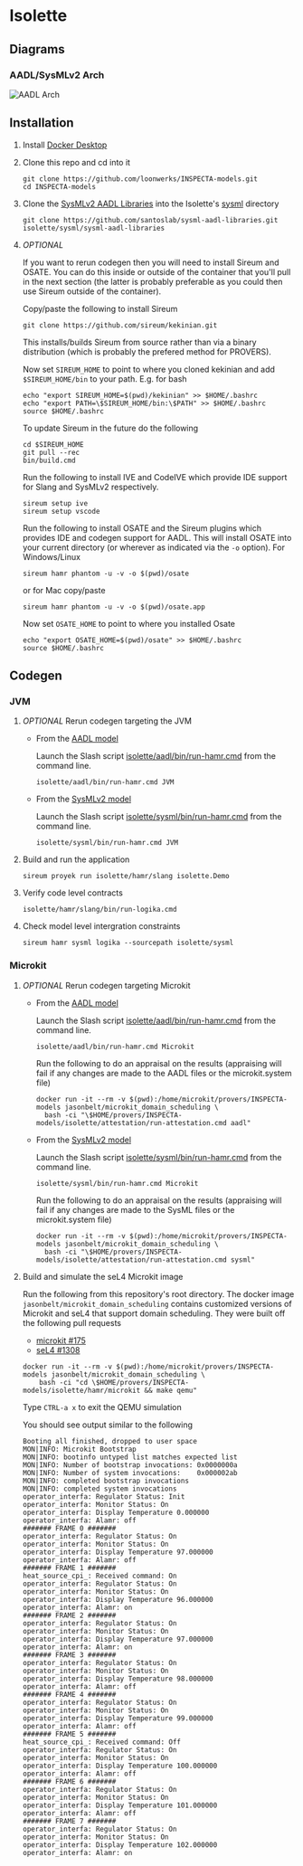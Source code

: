 # Isolette

## Diagrams
### AADL/SysMLv2 Arch
![AADL Arch](aadl/diagrams/arch.svg)


## Installation


1. Install [Docker Desktop](https://www.docker.com/products/docker-desktop/)

1. Clone this repo and cd into it

   ```
   git clone https://github.com/loonwerks/INSPECTA-models.git
   cd INSPECTA-models
   ```

1. Clone the [SysMLv2 AADL Libraries](https://github.com/santoslab/sysml-aadl-libraries.git) into the Isolette's [sysml](sysml) directory

    ```
    git clone https://github.com/santoslab/sysml-aadl-libraries.git isolette/sysml/sysml-aadl-libraries
    ```

1. *OPTIONAL*

    If you want to rerun codegen then you will need to install Sireum
    and OSATE.  You can do this inside or outside of the container that you'll pull in the next section (the latter is probably preferable as you could then use Sireum outside of the container).

    Copy/paste the following to install Sireum
    ```
    git clone https://github.com/sireum/kekinian.git
    ```

    This installs/builds Sireum from source rather than via a binary distribution (which is probably the prefered method for PROVERS).  

    Now set ``SIREUM_HOME`` to point to where you cloned kekinian and add ``$SIREUM_HOME/bin`` to your path.  E.g. for bash

    ```
    echo "export SIREUM_HOME=$(pwd)/kekinian" >> $HOME/.bashrc
    echo "export PATH=\$SIREUM_HOME/bin:\$PATH" >> $HOME/.bashrc
    source $HOME/.bashrc
    ```

    To update Sireum in the future do the following
    ```
    cd $SIREUM_HOME
    git pull --rec
    bin/build.cmd
    ```

    Run the following to install IVE and CodeIVE which provide IDE support for Slang and SysMLv2 respectively.
    ```
    sireum setup ive
    sireum setup vscode
    ```

    Run the following to install OSATE and the Sireum plugins which provides IDE and codegen support for AADL. This will install OSATE into your current directory (or wherever as indicated via the ``-o`` option).  For Windows/Linux 
    ```
    sireum hamr phantom -u -v -o $(pwd)/osate
    ```

    or for Mac copy/paste
    ```
    sireum hamr phantom -u -v -o $(pwd)/osate.app
    ```

    Now set ``OSATE_HOME`` to point to where you installed Osate

    ```
    echo "export OSATE_HOME=$(pwd)/osate" >> $HOME/.bashrc
    source $HOME/.bashrc
    ```

## Codegen

### JVM

1. *OPTIONAL* Rerun codegen targeting the JVM
      
   * From the [AADL model](aadl/aadl)

      Launch the Slash script [isolette/aadl/bin/run-hamr.cmd](aadl/bin/run-hamr.cmd) from the command line.  

      ```
      isolette/aadl/bin/run-hamr.cmd JVM
      ```
  
    * From the [SysMLv2 model](sysml)

      Launch the Slash script [isolette/sysml/bin/run-hamr.cmd](sysml/bin/run-hamr.cmd) from the command line.  

      ```
      isolette/sysml/bin/run-hamr.cmd JVM
      ```

1. Build and run the application

    ```
    sireum proyek run isolette/hamr/slang isolette.Demo
    ```

1. Verify code level contracts

    ```
    isolette/hamr/slang/bin/run-logika.cmd
    ```

1. Check model level intergration constraints

    ```
    sireum hamr sysml logika --sourcepath isolette/sysml
    ```

### Microkit

1. *OPTIONAL* Rerun codegen targeting Microkit
   
   * From the [AADL model](aadl/aadl)

      Launch the Slash script [isolette/aadl/bin/run-hamr.cmd](aadl/bin/run-hamr.cmd) from the command line.  

      ```
      isolette/aadl/bin/run-hamr.cmd Microkit
      ```

      Run the following to do an appraisal on the results (appraising will fail if any changes are made to the AADL files or the microkit.system file)

      ```
      docker run -it --rm -v $(pwd):/home/microkit/provers/INSPECTA-models jasonbelt/microkit_domain_scheduling \
        bash -ci "\$HOME/provers/INSPECTA-models/isolette/attestation/run-attestation.cmd aadl"
      ```
  
    * From the [SysMLv2 model](sysml)

      Launch the Slash script [isolette/sysml/bin/run-hamr.cmd](sysml/bin/run-hamr.cmd) from the command line.  

      ```
      isolette/sysml/bin/run-hamr.cmd Microkit
      ```

      Run the following to do an appraisal on the results (appraising will fail if any changes are made to the SysML files or the microkit.system file)

      ```
      docker run -it --rm -v $(pwd):/home/microkit/provers/INSPECTA-models jasonbelt/microkit_domain_scheduling \
        bash -ci "\$HOME/provers/INSPECTA-models/isolette/attestation/run-attestation.cmd sysml"
      ```

1. Build and simulate the seL4 Microkit image

    Run the following from this repository's root directory.  The docker image ``jasonbelt/microkit_domain_scheduling`` contains customized versions of Microkit and seL4 that support domain scheduling. They were built off the following pull requests

   - [microkit #175](https://github.com/seL4/microkit/pull/175)
   - [seL4 #1308](https://github.com/seL4/seL4/pull/1308)

    ```
    docker run -it --rm -v $(pwd):/home/microkit/provers/INSPECTA-models jasonbelt/microkit_domain_scheduling \
        bash -ci "cd \$HOME/provers/INSPECTA-models/isolette/hamr/microkit && make qemu"
    ```

    Type ``CTRL-a x`` to exit the QEMU simulation

    You should see output similar to the following

    ```
    Booting all finished, dropped to user space
    MON|INFO: Microkit Bootstrap
    MON|INFO: bootinfo untyped list matches expected list
    MON|INFO: Number of bootstrap invocations: 0x0000000a
    MON|INFO: Number of system invocations:    0x000002ab
    MON|INFO: completed bootstrap invocations
    MON|INFO: completed system invocations
    operator_interfa: Regulator Status: Init
    operator_interfa: Monitor Status: On
    operator_interfa: Display Temperature 0.000000
    operator_interfa: Alamr: off
    ####### FRAME 0 #######
    operator_interfa: Regulator Status: On
    operator_interfa: Monitor Status: On
    operator_interfa: Display Temperature 97.000000
    operator_interfa: Alamr: off
    ####### FRAME 1 #######
    heat_source_cpi_: Received command: On
    operator_interfa: Regulator Status: On
    operator_interfa: Monitor Status: On
    operator_interfa: Display Temperature 96.000000
    operator_interfa: Alamr: on
    ####### FRAME 2 #######
    operator_interfa: Regulator Status: On
    operator_interfa: Monitor Status: On
    operator_interfa: Display Temperature 97.000000
    operator_interfa: Alamr: on
    ####### FRAME 3 #######
    operator_interfa: Regulator Status: On
    operator_interfa: Monitor Status: On
    operator_interfa: Display Temperature 98.000000
    operator_interfa: Alamr: off
    ####### FRAME 4 #######
    operator_interfa: Regulator Status: On
    operator_interfa: Monitor Status: On
    operator_interfa: Display Temperature 99.000000
    operator_interfa: Alamr: off
    ####### FRAME 5 #######
    heat_source_cpi_: Received command: Off
    operator_interfa: Regulator Status: On
    operator_interfa: Monitor Status: On
    operator_interfa: Display Temperature 100.000000
    operator_interfa: Alamr: off
    ####### FRAME 6 #######
    operator_interfa: Regulator Status: On
    operator_interfa: Monitor Status: On
    operator_interfa: Display Temperature 101.000000
    operator_interfa: Alamr: off
    ####### FRAME 7 #######
    operator_interfa: Regulator Status: On
    operator_interfa: Monitor Status: On
    operator_interfa: Display Temperature 102.000000
    operator_interfa: Alamr: on
    ```